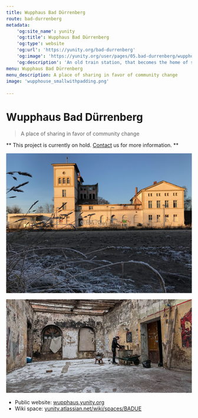 ```yaml
---
title: Wupphaus Bad Dürrenberg
route: bad-durrenberg
metadata:
    'og:site_name': yunity
    'og:title': Wupphaus Bad Dürrenberg
    'og:type': website
    'og:url': 'https://yunity.org/bad-durrenberg'
    'og:image': 'https://yunity.org/user/pages/05.bad-durrenberg/wupphouse_smallwithpadding.png'
    'og:description': 'An old train station, that becomes the home of sharing culture'
menu: Wupphaus Bad Dürrenberg
menu_description: A place of sharing in favor of community change
image: 'wupphouse_smallwithpadding.png'

---
```


# Wupphaus Bad Dürrenberg

> A place of sharing in favor of community change

** This project is currently on hold. [Contact](../imprint) us for more information. **

![](IMG_0277-2.jpg)

![](b-wupp-haus-190116.jpg)

* Public website: [wupphaus.yunity.org](https://wupphaus.yunity.org/?target=_blank)
* Wiki space: [yunity.atlassian.net/wiki/spaces/BADUE](https://yunity.atlassian.net/wiki/spaces/BADUE?target=_blank)